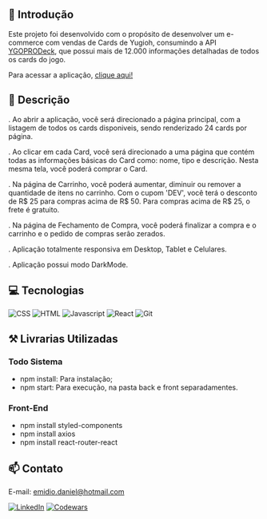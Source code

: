 ## 📖 Introdução

Este projeto foi desenvolvido com o propósito de desenvolver um e-commerce com vendas de Cards de Yugioh, consumindo a API [YGOPRODeck](https://ygoprodeck.com/api-guide/), que possui mais de 12.000 informações detalhadas de todos os cards do jogo.

Para acessar a aplicação, [clique aqui!](https://frontend-test-two-gilt.vercel.app/)

## 📄 Descrição
. Ao abrir a aplicação, você será direcionado a página principal, com a listagem de todos os cards disponiveis, sendo renderizado 24 cards por página.

. Ao clicar em cada Card, você será direcionado a uma página que contém todas as informações básicas do Card como: nome, tipo e descrição. Nesta mesma tela, você poderá comprar o Card.

. Na página de Carrinho, você poderá aumentar, diminuir ou remover a quantidade de itens no carrinho. Com o cupom 'DEV', você terá o desconto de R$ 25 para compras acima de R$ 50. Para compras acima de R$ 25, o frete é gratuito.

. Na página de Fechamento de Compra, você poderá finalizar a compra e o carrinho e o pedido de compras serão zerados. 

. Aplicação totalmente responsiva em Desktop, Tablet e Celulares.

. Aplicação possui modo DarkMode.

## 💻 Tecnologias 

![CSS](https://img.shields.io/badge/CSS3-1572B6?style=for-the-badge&logo=css3&logoColor=white)
![HTML](https://img.shields.io/badge/HTML5-E34F26?style=for-the-badge&logo=html5&logoColor=white)
![Javascript](https://img.shields.io/badge/JavaScript-323330?style=for-the-badge&logo=javascript&logoColor=F7DF1E)
![React](https://img.shields.io/badge/React-20232A?style=for-the-badge&logo=react&logoColor=61DAFB)
![Git](https://img.shields.io/badge/GIT-E44C30?style=for-the-badge&logo=git&logoColor=white)

## ⚒️ Livrarias Utilizadas

### Todo Sistema
- npm install: Para instalação;
- npm start: Para execução, na pasta back e front separadamentes.

### Front-End
- npm install styled-components
- npm install axios
- npm install react-router-react


## 📫 Contato

E-mail: emidio.daniel@hotmail.com

[![LinkedIn](https://img.shields.io/badge/LinkedIn-0077B5?style=for-the-badge&logo=linkedin&logoColor=white)](https://www.linkedin.com/in/danielemidio1988/)
[![Codewars](https://img.shields.io/badge/Codewars-B1361E?style=for-the-badge&logo=Codewars&logoColor=white)](https://www.codewars.com/users/DanielEmidio1988)
